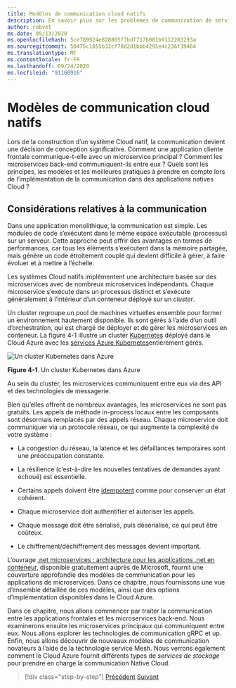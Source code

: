 ```yaml
---
title: Modèles de communication cloud natifs
description: En savoir plus sur les problèmes de communication de service clés dans les applications Cloud natives
author: robvet
ms.date: 05/13/2020
ms.openlocfilehash: 5ce789924e828865f7bdf717b081b9112203293a
ms.sourcegitcommit: 5b475c1855b32cf78d2d1bbb4295e4c236f39464
ms.translationtype: MT
ms.contentlocale: fr-FR
ms.lasthandoff: 09/24/2020
ms.locfileid: "91160916"
---
```

# <a name="cloud-native-communication-patterns"></a>Modèles de communication cloud natifs

Lors de la construction d’un système Cloud natif, la communication devient une décision de conception significative. Comment une application cliente frontale communique-t-elle avec un microservice principal ? Comment les microservices back-end communiquent-ils entre eux ? Quels sont les principes, les modèles et les meilleures pratiques à prendre en compte lors de l’implémentation de la communication dans des applications natives Cloud ?

## <a name="communication-considerations"></a>Considérations relatives à la communication

Dans une application monolithique, la communication est simple. Les modules de code s’exécutent dans le même espace exécutable (processus) sur un serveur. Cette approche peut offrir des avantages en termes de performances, car tous les éléments s’exécutent dans la mémoire partagée, mais génère un code étroitement couplé qui devient difficile à gérer, à faire évoluer et à mettre à l’échelle.

Les systèmes Cloud natifs implémentent une architecture basée sur des microservices avec de nombreux microservices indépendants. Chaque microservice s’exécute dans un processus distinct et s’exécute généralement à l’intérieur d’un conteneur déployé sur un *cluster*.

Un cluster regroupe un pool de machines virtuelles ensemble pour former un environnement hautement disponible. Ils sont gérés à l’aide d’un outil d’orchestration, qui est chargé de déployer et de gérer les microservices en conteneur. La figure 4-1 illustre un cluster [Kubernetes](https://kubernetes.io) déployé dans le Cloud Azure avec les [services Azure Kubernetes](/azure/aks/intro-kubernetes)entièrement gérés.

![Un cluster Kubernetes dans Azure](./media/kubernetes-cluster-in-azure.png)

**Figure 4-1**. Un cluster Kubernetes dans Azure

Au sein du cluster, les microservices communiquent entre eux via des API et des technologies de messagerie.

Bien qu’elles offrent de nombreux avantages, les microservices ne sont pas gratuits. Les appels de méthode in-process locaux entre les composants sont désormais remplacés par des appels réseau. Chaque microservice doit communiquer via un protocole réseau, ce qui augmente la complexité de votre système :

- La congestion du réseau, la latence et les défaillances temporaires sont une préoccupation constante.

- La résilience (c’est-à-dire les nouvelles tentatives de demandes ayant échoué) est essentielle.

- Certains appels doivent être [idempotent](https://www.restapitutorial.com/lessons/idempotency.html) comme pour conserver un état cohérent.

- Chaque microservice doit authentifier et autoriser les appels.

- Chaque message doit être sérialisé, puis désérialisé, ce qui peut être coûteux.

- Le chiffrement/déchiffrement des messages devient important.

L’ouvrage [.net microservices : architecture pour les applications .net en conteneur](https://dotnet.microsoft.com/download/thank-you/microservices-architecture-ebook), disponible gratuitement auprès de Microsoft, fournit une couverture approfondie des modèles de communication pour les applications de microservices. Dans ce chapitre, nous fournissons une vue d’ensemble détaillée de ces modèles, ainsi que des options d’implémentation disponibles dans le Cloud Azure.

Dans ce chapitre, nous allons commencer par traiter la communication entre les applications frontales et les microservices back-end. Nous examinerons ensuite les microservices principaux qui communiquent entre eux. Nous allons explorer les technologies de communication gRPC et up. Enfin, nous allons découvrir de nouveaux modèles de communication novateurs à l’aide de la technologie service Mesh. Nous verrons également comment le Cloud Azure fournit différents types de *services de stockage* pour prendre en charge la communication Native Cloud.

>[!div class="step-by-step"]
>[Précédent](other-deployment-options.md) 
> [Suivant](front-end-communication.md)
